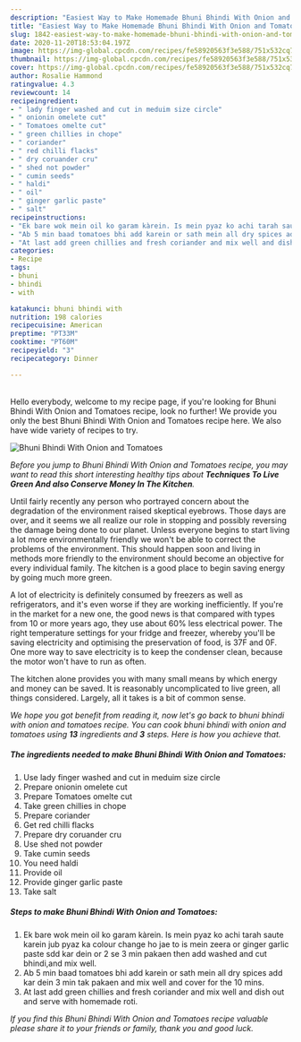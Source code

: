 ```yaml
---
description: "Easiest Way to Make Homemade Bhuni Bhindi With Onion and Tomatoes"
title: "Easiest Way to Make Homemade Bhuni Bhindi With Onion and Tomatoes"
slug: 1842-easiest-way-to-make-homemade-bhuni-bhindi-with-onion-and-tomatoes
date: 2020-11-20T18:53:04.197Z
image: https://img-global.cpcdn.com/recipes/fe58920563f3e588/751x532cq70/bhuni-bhindi-with-onion-and-tomatoes-recipe-main-photo.jpg
thumbnail: https://img-global.cpcdn.com/recipes/fe58920563f3e588/751x532cq70/bhuni-bhindi-with-onion-and-tomatoes-recipe-main-photo.jpg
cover: https://img-global.cpcdn.com/recipes/fe58920563f3e588/751x532cq70/bhuni-bhindi-with-onion-and-tomatoes-recipe-main-photo.jpg
author: Rosalie Hammond
ratingvalue: 4.3
reviewcount: 14
recipeingredient:
- " lady finger washed and cut in meduim size circle"
- " onionin omelete cut"
- " Tomatoes omelte cut"
- " green chillies in chope"
- " coriander"
- " red chilli flacks"
- " dry coruander cru"
- " shed not powder"
- " cumin seeds"
- " haldi"
- " oil"
- " ginger garlic paste"
- " salt"
recipeinstructions:
- "Ek bare wok mein oil ko garam kàrein. Is mein pyaz ko achi tarah saute karein jub pyaz ka colour change ho jae to is mein zeera or ginger garlic paste sdd kar dein or 2 se 3 min pakaen then add washed and cut bhindi,and mix well."
- "Ab 5 min baad tomatoes bhi add karein or sath mein all dry spices add kar dein 3 min tak pakaen and mix well and cover for the 10 mins."
- "At last add green chillies and fresh coriander and mix well and dish out and serve with homemade roti."
categories:
- Recipe
tags:
- bhuni
- bhindi
- with

katakunci: bhuni bhindi with 
nutrition: 198 calories
recipecuisine: American
preptime: "PT33M"
cooktime: "PT60M"
recipeyield: "3"
recipecategory: Dinner

---
```

<br>
Hello everybody, welcome to my recipe page, if you're looking for Bhuni Bhindi With Onion and Tomatoes recipe, look no further! We provide you only the best Bhuni Bhindi With Onion and Tomatoes recipe here. We also have wide variety of recipes to try.
<br>


![Bhuni Bhindi With Onion and Tomatoes](https://img-global.cpcdn.com/recipes/fe58920563f3e588/751x532cq70/bhuni-bhindi-with-onion-and-tomatoes-recipe-main-photo.jpg)

<i>Before you jump to Bhuni Bhindi With Onion and Tomatoes recipe, you may want to read this short interesting healthy tips about 
<strong>Techniques To Live Green And also Conserve Money In The Kitchen</strong>.</i>
</br>

Until fairly recently any person who portrayed concern about the degradation of the environment raised skeptical eyebrows. Those days are over, and it seems we all realize our role in stopping and possibly reversing the damage being done to our planet. Unless everyone begins to start living a lot more environmentally friendly we won't be able to correct the problems of the environment. This should happen soon and living in methods more friendly to the environment should become an objective for every individual family. The kitchen is a good place to begin saving energy by going much more green.

A lot of electricity is definitely consumed by freezers as well as refrigerators, and it's even worse if they are working inefficiently. If you're in the market for a new one, the good news is that compared with types from 10 or more years ago, they use about 60% less electrical power. The right temperature settings for your fridge and freezer, whereby you'll be saving electricity and optimising the preservation of food, is 37F and 0F. One more way to save electricity is to keep the condenser clean, because the motor won't have to run as often.

The kitchen alone provides you with many small means by which energy and money can be saved. It is reasonably uncomplicated to live green, all things considered. Largely, all it takes is a bit of common sense.


<i>We hope you got benefit from reading it, now let's go back to bhuni bhindi with onion and tomatoes recipe. You can cook bhuni bhindi with onion and tomatoes using <strong>13</strong> ingredients and <strong>3</strong> steps. Here is how you achieve that.
</i>

##### The ingredients needed to make Bhuni Bhindi With Onion and Tomatoes:

1. Use  lady finger washed and cut in meduim size circle
1. Prepare  onionin omelete cut
1. Prepare  Tomatoes omelte cut
1. Take  green chillies in chope
1. Prepare  coriander
1. Get  red chilli flacks
1. Prepare  dry coruander cru
1. Use  shed not powder
1. Take  cumin seeds
1. You need  haldi
1. Provide  oil
1. Provide  ginger garlic paste
1. Take  salt


##### Steps to make Bhuni Bhindi With Onion and Tomatoes:

1. Ek bare wok mein oil ko garam kàrein. Is mein pyaz ko achi tarah saute karein jub pyaz ka colour change ho jae to is mein zeera or ginger garlic paste sdd kar dein or 2 se 3 min pakaen then add washed and cut bhindi,and mix well.
1. Ab 5 min baad tomatoes bhi add karein or sath mein all dry spices add kar dein 3 min tak pakaen and mix well and cover for the 10 mins.
1. At last add green chillies and fresh coriander and mix well and dish out and serve with homemade roti.


<i>If you find this Bhuni Bhindi With Onion and Tomatoes recipe valuable please share it to your friends or family, thank you and good luck.</i>
